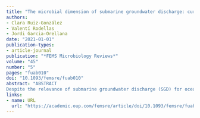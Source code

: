 ```yaml
---
title: "The microbial dimension of submarine groundwater discharge: current challenges and future directions"
authors:
- Clara Ruiz-González
- Valentí Rodellas
- Jordi Garcia-Orellana
date: "2021-01-01"
publication-types:
- article-journal
publication: "*FEMS Microbiology Reviews*"
volume: "45"
number: "5"
pages: "fuab010"
doi: "10.1093/femsre/fuab010"
abstract: "ABSTRACT
Despite the relevance of submarine groundwater discharge (SGD) for ocean biogeochemistry, the microbial dimension of SGD remains poorly understood. SGD can influence marine microbial communities through supplying chemical compounds and microorganisms, and in turn, microbes at the land–ocean transition zone determine the chemistry of the groundwater reaching the ocean. However, compared with inland groundwater, little is known about microbial communities in coastal aquifers. Here, we review the state of the art of the microbial dimension of SGD, with emphasis on prokaryotes, and identify current challenges and future directions. Main challenges include improving the diversity description of groundwater microbiota, characterized by ultrasmall, inactive and novel taxa, and by high ratios of sediment-attached versus free-living cells. Studies should explore microbial dynamics and their role in chemical cycles in coastal aquifers, the bidirectional dispersal of groundwater and seawater microorganisms, and marine bacterioplankton responses to SGD. This will require not only combining sequencing methods, visualization and linking taxonomy to activity but also considering the entire groundwater–marine continuum. Interactions between traditionally independent disciplines (e.g. hydrogeology, microbial ecology) are needed to frame the study of terrestrial and aquatic microorganisms beyond the limits of their presumed habitats, and to foster our understanding of SGD processes and their influence in coastal biogeochemical cycles."
links:
- name: URL
  url: "https://academic.oup.com/femsre/article/doi/10.1093/femsre/fuab010/6128669"
---
```

